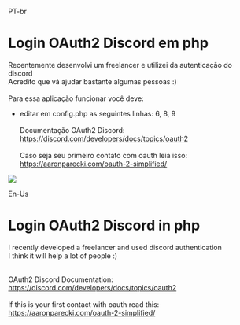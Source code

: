 PT-br
# Login OAuth2 Discord em php
Recentemente desenvolvi um freelancer e utilizei da autenticação do discord<br />
Acredito que vá ajudar bastante algumas pessoas :)<br /><br />
Para essa aplicação funcionar você deve:<br />
- editar em config.php as seguintes linhas: 6, 8, 9
<br /><br />
Documentação OAuth2 Discord:
https://discord.com/developers/docs/topics/oauth2<br /><br />
Caso seja seu primeiro contato com oauth leia isso:
https://aaronparecki.com/oauth-2-simplified/<br />

![](https://cdn.discordapp.com/attachments/771470980324524043/847594651405385778/linha.png)<br /> 

En-Us
# Login OAuth2 Discord in php
I recently developed a freelancer and used discord authentication<br />
I think it will help a lot of people :)<br /><br />

OAuth2 Discord Documentation:
https://discord.com/developers/docs/topics/oauth2<br /><br />
If this is your first contact with oauth read this:
https://aaronparecki.com/oauth-2-simplified/<br /> 
